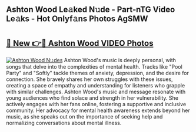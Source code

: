 ## Ashton Wood Le𝚊ked N𝚞de - Part-nTG Video Le𝚊ks - Hot Onlyf𝚊ns Photos AgSMW

# <h2><a href="http://ab54032.deff.icu/?id=Ashton+Wood">🔗 New 👉🔴 Ashton Wood VIDEO Photos</a></h2>

[![Ashton Wood N𝚞des](https://i.imgur.com/rIISA9y.gif)](http://ab54032.deff.icu/?id=Ashton+Wood)
Ashton Wood's music is deeply personal, with songs that delve into the complexities of mental health. Tracks like "Pool Party" and "Softly" tackle themes of anxiety, depression, and the desire for connection. She bravely shares her own struggles with these issues, creating a space of empathy and understanding for listeners who grapple with similar challenges. Ashton Wood's music and message resonate with young audiences who find solace and strength in her vulnerability. She actively engages with her fans online, fostering a supportive and inclusive community. Her advocacy for mental health awareness extends beyond her music, as she speaks out on the importance of seeking help and normalizing conversations about mental illness.
